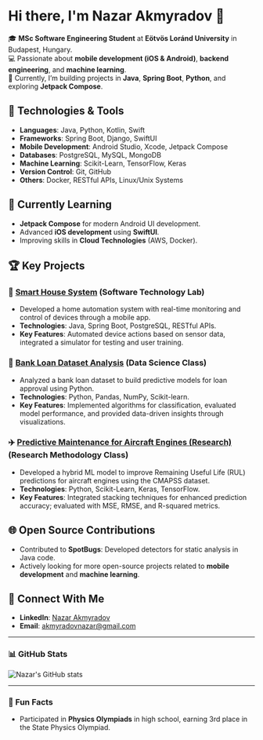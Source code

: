 # Hi there, I'm Nazar Akmyradov 👋

🎓 **MSc Software Engineering Student** at **Eötvös Loránd University** in Budapest, Hungary.  
💻 Passionate about **mobile development (iOS & Android)**, **backend engineering**, and **machine learning**.  
🚀 Currently, I’m building projects in **Java**, **Spring Boot**, **Python**, and exploring **Jetpack Compose**.

## 🔧 Technologies & Tools
- **Languages**: Java, Python, Kotlin, Swift
- **Frameworks**: Spring Boot, Django, SwiftUI
- **Mobile Development**: Android Studio, Xcode, Jetpack Compose
- **Databases**: PostgreSQL, MySQL, MongoDB
- **Machine Learning**: Scikit-Learn, TensorFlow, Keras
- **Version Control**: Git, GitHub
- **Others**: Docker, RESTful APIs, Linux/Unix Systems

## 🌱 Currently Learning
- **Jetpack Compose** for modern Android UI development.
- Advanced **iOS development** using **SwiftUI**.
- Improving skills in **Cloud Technologies** (AWS, Docker).

## 🏆 Key Projects
### 📱 [Smart House System](https://github.com/Ducnguyen147/SmartHouse) (Software Technology Lab)
- Developed a home automation system with real-time monitoring and control of devices through a mobile app.
- **Technologies**: Java, Spring Boot, PostgreSQL, RESTful APIs.
- **Key Features**: Automated device actions based on sensor data, integrated a simulator for testing and user training.

### 🏦 [Bank Loan Dataset Analysis](https://colab.research.google.com/drive/1zlnxuBn2mSKEo3fwyr593T5zLzp_oFpN?usp=sharing) (Data Science Class)
- Analyzed a bank loan dataset to build predictive models for loan approval using Python.
- **Technologies**: Python, Pandas, NumPy, Scikit-learn.
- **Key Features**: Implemented algorithms for classification, evaluated model performance, and provided data-driven insights through visualizations.

### ✈️ [Predictive Maintenance for Aircraft Engines (Research)](https://colab.research.google.com/drive/14-g_Z5a7OnFt_jP9XU6e3bGAtZeSRjwj?usp=sharing) (Research Methodology Class)
- Developed a hybrid ML model to improve Remaining Useful Life (RUL) predictions for aircraft engines using the CMAPSS dataset.
- **Technologies**: Python, Scikit-Learn, Keras, TensorFlow.
- **Key Features**: Integrated stacking techniques for enhanced prediction accuracy; evaluated with MSE, RMSE, and R-squared metrics.

## 🌐 Open Source Contributions
- Contributed to **SpotBugs**: Developed detectors for static analysis in Java code.
- Actively looking for more open-source projects related to **mobile development** and **machine learning**.

## 💬 Connect With Me
- **LinkedIn**: [Nazar Akmyradov](https://www.linkedin.com/in/nazar-akmyradov/)
- **Email**: [akmyradovnazar@gmail.com](akmyradovnazar@gmail.com)

---

### 📊 GitHub Stats
![Nazar's GitHub stats](https://github-readme-stats.vercel.app/api?username=AkmyradovN&show_icons=true&theme=radical&count_private=true&include_all_commits=true)

---

### 🚀 Fun Facts
- Participated in **Physics Olympiads** in high school, earning 3rd place in the State Physics Olympiad.
